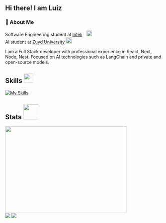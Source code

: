 ## Hi there! I am Luiz

### 👋 About Me

Software Engineering student at [Inteli](https://www.inteli.edu.br/)ㅤ<img src="https://github.com/Bianca-Cassemiro/Bianca-Cassemiro/assets/99203402/837e4bdf-8d76-48b9-9fdb-846a5f20ca01" alt="Inteli Logo" width="18">
<br>
AI student at [Zuyd University](https://www.zuyd.nl/en) <img src="https://github.com/Bianca-Cassemiro/Bianca-Cassemiro/assets/99203402/017c35c9-3943-414a-aae5-a1a097cda754" alt="Inteli Logo" width="20"> <br>

I am a Full Stack developer with professional experience in React, Next, Node, Nest. 
Focused on AI technologies such as LangChain and private and open-source models.

<h2> Skills <img src="https://media4.giphy.com/media/v1.Y2lkPTc5MGI3NjExYmk0amVkZDZmdGRkc2p3ODA5dnl4ZHkzdzB4ZXBxZzduaWxxdTEzbCZlcD12MV9pbnRlcm5hbF9naWZfYnlfaWQmY3Q9cw/YIoRLftPZQCFSQXIzp/giphy.gif" width=30px></h2>

[![My Skills](https://skillicons.dev/icons?i=js,ts,react,nextjs,tailwind,sass,py,nodejs,nestjs,postgres,mysql,prisma)](https://skillicons.dev)

<h2> Stats <img src="https://media0.giphy.com/media/v1.Y2lkPTc5MGI3NjExdW5jZGk1bXZhOXd5dXEzZ2RudGVnYXBwYW9lMDE1ZXJuNmNxbnhteSZlcD12MV9pbnRlcm5hbF9naWZfYnlfaWQmY3Q9cw/CAIgh8LKFbIciGx5Qe/giphy.gif" width=48px></h2>
<a href="https://wakatime.com/@luiz_k_alencar">
  <img height="280em" width="390em" src="https://github-readme-stats.vercel.app/api/wakatime?username=luiz_k_alencar&langs_count=5&theme=github_dark" />
</a>

<br>

<div>
  <a target="_blank" href="https://www.linkedin.com/in/luiz-k-alencar/" target="_blank"><img src="https://img.shields.io/badge/-LinkedIn-%230077B5?style=for-the-badge&logo=linkedin&logoColor=white" target="_blank"></a> 
  <a target="_blank" href = "mailto:luizkama28@gmail.com"><img src="https://img.shields.io/badge/-Gmail-%23333?style=for-the-badge&logo=gmail&logoColor=white" target="_blank"></a>
</div>

<!--
**luiz-k-alencar/luiz-k-alencar** is a ✨ _special_ ✨ repository because its `README.md` (this file) appears on your GitHub profile.

Here are some ideas to get you started:

- 🔭 I’m currently working on ...
- 🌱 I’m currently learning ...
- 👯 I’m looking to collaborate on ...
- 🤔 I’m looking for help with ...
- 💬 Ask me about ...
- 📫 How to reach me: ...
- 😄 Pronouns: ...
- ⚡ Fun fact: ...
-->
